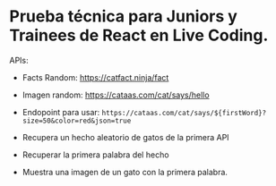 # Prueba técnica para Juniors y Trainees de React en Live Coding.

APIs:

- Facts Random: https://catfact.ninja/fact

- Imagen random: https://cataas.com/cat/says/hello
- Endopoint para usar: `https://cataas.com/cat/says/${firstWord}?size=50&color=red&json=true`

* Recupera un hecho aleatorio de gatos de la primera API

* Recuperar la primera palabra del hecho

* Muestra una imagen de un gato con la primera palabra.